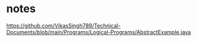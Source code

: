 # notes
https://github.com/VikasSingh789/Technical-Documents/blob/main/Programs/Logical-Programs/AbstractExample.java
